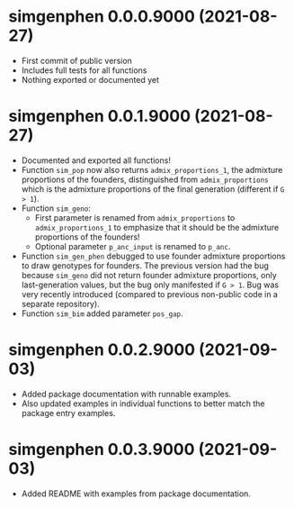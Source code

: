 # simgenphen 0.0.0.9000 (2021-08-27)

- First commit of public version
- Includes full tests for all functions
- Nothing exported or documented yet

# simgenphen 0.0.1.9000 (2021-08-27)

- Documented and exported all functions!
- Function `sim_pop` now also returns `admix_proportions_1`, the admixture proportions of the founders, distinguished from `admix_proportions` which is the admixture proportions of the final generation (different if `G > 1`).
- Function `sim_geno`:
  - First parameter is renamed from `admix_proportions` to `admix_proportions_1` to emphasize that it should be the admixture proportions of the founders!
  - Optional parameter `p_anc_input` is renamed to `p_anc`.
- Function `sim_gen_phen` debugged to use founder admixture proportions to draw genotypes for founders.
  The previous version had the bug because `sim_geno` did not return founder admixture proportions, only last-generation values, but the bug only manifested if `G > 1`.
  Bug was very recently introduced (compared to previous non-public code in a separate repository).
- Function `sim_bim` added parameter `pos_gap`.

# simgenphen 0.0.2.9000 (2021-09-03)

- Added package documentation with runnable examples.
- Also updated examples in individual functions to better match the package entry examples.

# simgenphen 0.0.3.9000 (2021-09-03)

- Added README with examples from package documentation.
